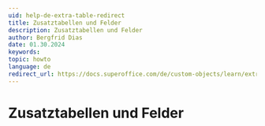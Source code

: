 ```yaml
---
uid: help-de-extra-table-redirect
title: Zusatztabellen und Felder
description: Zusatztabellen und Felder
author: Bergfrid Dias
date: 01.30.2024
keywords: 
topic: howto
language: de
redirect_url: https://docs.superoffice.com/de/custom-objects/learn/extra-table.html
---
```


# Zusatztabellen und Felder
